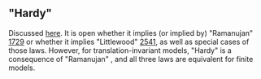 ## "Hardy"

Discussed [here](https://leanprover.zulipchat.com/#narrow/channel/458659-Equational/topic/Outstanding.20equations.2C.20v1).  It is open whether it implies (or implied by) "Ramanujan" [1729](https://teorth.github.io/equational_theories/implications/?1729) or whether it implies "Littlewood" [2541](https://teorth.github.io/equational_theories/implications/?2541), as well as special cases of those laws.  However, for translation-invariant models, "Hardy" is a consequence of "Ramanujan" , and all three laws are equivalent for finite models.
